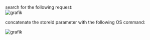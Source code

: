 search for the following request:  
![grafik](https://user-images.githubusercontent.com/62068604/234092661-312b024c-2c52-4aa4-a79d-e95c72bc51a3.png)  

concatenate the storeId parameter with the following OS command:  

![grafik](https://user-images.githubusercontent.com/62068604/234092992-10a0416b-5f0e-45a1-8ebb-2acab860460a.png)
